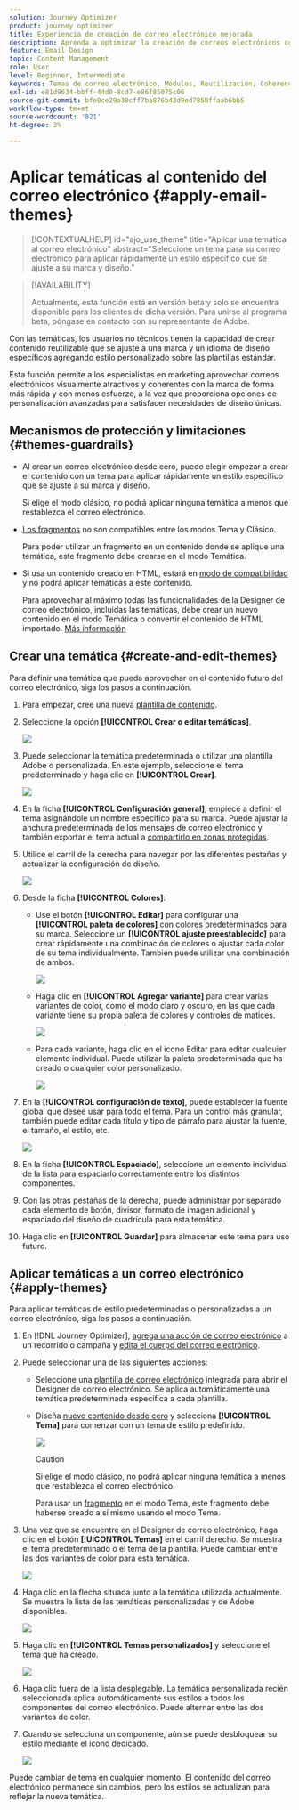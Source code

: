 ```yaml
---
solution: Journey Optimizer
product: journey optimizer
title: Experiencia de creación de correo electrónico mejorada
description: Aprenda a optimizar la creación de correos electrónicos con temáticas y módulos reutilizables, lo que garantiza la coherencia y eficacia del diseño en sus campañas.
feature: Email Design
topic: Content Management
role: User
level: Beginner, Intermediate
keywords: Temas de correo electrónico, Módulos, Reutilización, Coherencia de la marca, Diseño de correo electrónico, CSS personalizado, Optimización móvil
exl-id: e81d9634-bbff-44d0-8cd7-e86f85075c06
source-git-commit: bfe0ce29a30cff7ba876b43d9ed7858ffaab6bb5
workflow-type: tm+mt
source-wordcount: '821'
ht-degree: 3%

---
```


# Aplicar temáticas al contenido del correo electrónico {#apply-email-themes}

>[!CONTEXTUALHELP]
>id="ajo_use_theme"
>title="Aplicar una temática al correo electrónico"
>abstract="Seleccione un tema para su correo electrónico para aplicar rápidamente un estilo específico que se ajuste a su marca y diseño."

<!--This documentation provides a comprehensive guide to using themes to streamline your email creation process. With the ability to define reusable themes and leverage pre-designed modules, marketers can create professional, brand-aligned emails faster and with less effort.-->

>[!AVAILABILITY]
>
>Actualmente, esta función está en versión beta y solo se encuentra disponible para los clientes de dicha versión. Para unirse al programa beta, póngase en contacto con su representante de Adobe.

Con las temáticas, los usuarios no técnicos tienen la capacidad de crear contenido reutilizable que se ajuste a una marca y un idioma de diseño específicos agregando estilo personalizado sobre las plantillas estándar<!-- to achieve brand specific results-->.

Esta función permite a los especialistas en marketing aprovechar correos electrónicos visualmente atractivos y coherentes con la marca de forma más rápida y con menos esfuerzo, a la vez que proporciona opciones de personalización avanzadas para satisfacer necesidades de diseño únicas.

<!--What is the Enhanced Email Authoring Experience?

This feature introduces two key components to simplify and enhance email creation:

* **Theme Management System**: A centralized system for creating, customizing, and applying reusable themes to emails. Themes ensure consistent styling across campaigns and eliminate the need for repetitive manual styling.

* **Modules**: Pre-designed, reusable content blocks that abstract common email elements (e.g., titles, descriptions, images, and links). Modules are built using customizable low-level components, offering flexibility while maintaining design standards.

Key Benefits:

- **Consistency**: Ensure all emails align with your brand's design guidelines.
- **Efficiency**: Save time by reusing themes and modules across campaigns.
- **Customization**: Add custom CSS and mobile-specific styles for advanced designs.
- **Scalability**: Eliminate repetitive styling tasks, enabling faster email creation.-->

## Mecanismos de protección y limitaciones {#themes-guardrails}

* Al crear un correo electrónico desde cero, puede elegir empezar a crear el contenido con un tema para aplicar rápidamente un estilo específico que se ajuste a su marca y diseño.

  Si elige el modo clásico, no podrá aplicar ninguna temática a menos que restablezca el correo electrónico.

* [Los fragmentos](../content-management/fragments.md) no son compatibles entre los modos Tema y Clásico.

  Para poder utilizar un fragmento en un contenido donde se aplique una temática, este fragmento debe crearse en el modo Temática.

* Si usa un contenido creado en HTML, estará en [modo de compatibilidad](existing-content.md) y no podrá aplicar temáticas a este contenido.

  Para aprovechar al máximo todas las funcionalidades de la Designer de correo electrónico, incluidas las temáticas, debe crear un nuevo contenido en el modo Temática o convertir el contenido de HTML importado. [Más información](existing-content.md)

<!--If using a content created in Classic mode or HTML, you cannot apply themes to this content. You must create a new content in Theme mode.

If you apply a theme to a content using a [fragment](../content-management/fragments.md) created in Classic mode, the rendering may not be optimal.-->

## Crear una temática {#create-and-edit-themes}

Para definir una temática que pueda aprovechar en el contenido futuro del correo electrónico, siga los pasos a continuación.

1. Para empezar, cree una nueva [plantilla de contenido](../content-management/create-content-templates.md).

1. Seleccione la opción **[!UICONTROL Crear o editar temáticas]**.

   ![](assets/theme-create.png)

1. Puede seleccionar la temática predeterminada o utilizar una plantilla Adobe o personalizada. En este ejemplo, seleccione el tema predeterminado y haga clic en **[!UICONTROL Crear]**.

   ![](assets/theme-select.png)

1. En la ficha **[!UICONTROL Configuración general]**, empiece a definir el tema asignándole un nombre específico para su marca. Puede ajustar la anchura predeterminada de los mensajes de correo electrónico y también exportar el tema actual a [compartirlo en zonas protegidas](../configuration/copy-objects-to-sandbox.md).

   <!--![](assets/theme-general-settings.png)-->

1. Utilice el carril de la derecha para navegar por las diferentes pestañas y actualizar la configuración de diseño.

   ![](assets/theme-right-pane.png)

1. Desde la ficha **[!UICONTROL Colores]**:

   * Use el botón **[!UICONTROL Editar]** para configurar una **[!UICONTROL paleta de colores]** con colores predeterminados para su marca. Seleccione un **[!UICONTROL ajuste preestablecido]** para crear rápidamente una combinación de colores o ajustar cada color de su tema individualmente. También puede utilizar una combinación de ambos.

     ![](assets/theme-colors.gif)

   * Haga clic en **[!UICONTROL Agregar variante]** para crear varias variantes de color, como el modo claro y oscuro, en las que cada variante tiene su propia paleta de colores y controles de matices.

     ![](assets/theme-colors-variant.png)

   * Para cada variante, haga clic en el icono Editar para editar cualquier elemento individual. Puede utilizar la paleta predeterminada que ha creado o cualquier color personalizado.

     ![](assets/theme-colors-edit-variant.gif)

1. En la **[!UICONTROL configuración de texto]**, puede establecer la fuente global que desee usar para todo el tema. Para un control más granular, también puede editar cada título y tipo de párrafo para ajustar la fuente, el tamaño, el estilo, etc.

   ![](assets/theme-text.png)

1. En la ficha **[!UICONTROL Espaciado]**, seleccione un elemento individual de la lista para espaciarlo correctamente entre los distintos componentes.

   <!--![](assets/theme-spacing.png)-->

1. Con las otras pestañas de la derecha, puede administrar por separado cada elemento de botón, divisor, formato de imagen adicional y espaciado del diseño de cuadrícula para esta temática.

   <!--![](assets/theme-buttons.png)-->

1. Haga clic en **[!UICONTROL Guardar]** para almacenar este tema para uso futuro.

## Aplicar temáticas a un correo electrónico {#apply-themes}

Para aplicar temáticas de estilo predeterminadas o personalizadas a un correo electrónico, siga los pasos a continuación.

1. En [!DNL Journey Optimizer], [agrega una acción de correo electrónico](create-email.md) a un recorrido o campaña y [edita el cuerpo del correo electrónico](get-started-email-design.md#key-steps).

1. Puede seleccionar una de las siguientes acciones:

   * Seleccione una [plantilla de correo electrónico](use-email-templates.md) integrada para abrir el Designer de correo electrónico. Se aplica automáticamente una temática predeterminada específica a cada plantilla.

   * Diseña [nuevo contenido desde cero](content-from-scratch.md) y selecciona **[!UICONTROL Tema]** para comenzar con un tema de estilo predefinido.

     ![](assets/theme-from-scratch.png)

     >[!CAUTION]
     >
     >Si elige el modo clásico, no podrá aplicar ninguna temática a menos que restablezca el correo electrónico.
     >
     >Para usar un [fragmento](../content-management/fragments.md) en el modo Tema, este fragmento debe haberse creado a sí mismo usando el modo Tema.

1. Una vez que se encuentre en el Designer de correo electrónico, haga clic en el botón **[!UICONTROL Temas]** en el carril derecho. Se muestra el tema predeterminado o el tema de la plantilla. Puede cambiar entre las dos variantes de color para esta temática.

   ![](assets/theme-default-hero.png)

1. Haga clic en la flecha situada junto a la temática utilizada actualmente. Se muestra la lista de las temáticas personalizadas y de Adobe disponibles.

   ![](assets/theme-hero-change.png)

1. Haga clic en **[!UICONTROL Temas personalizados]** y seleccione el tema que ha creado.

   ![](assets/theme-select-custom.png)

1. Haga clic fuera de la lista desplegable. La temática personalizada recién seleccionada aplica automáticamente sus estilos a todos los componentes del correo electrónico. Puede alternar entre las dos variantes de color.

1. Cuando se selecciona un componente, aún se puede desbloquear su estilo mediante el icono dedicado.

   ![](assets/theme-unlock-style.png)

Puede cambiar de tema en cualquier momento. El contenido del correo electrónico permanece sin cambios, pero los estilos se actualizan para reflejar la nueva temática.

<!--
>[!NOTE]
> - Themes apply styles globally. Ensure your theme is finalized before applying it to multiple emails.
> - Switching themes may override custom styles applied to individual components.

>[!CAUTION]
> - When using fragments, the email's theme will override the fragment's styles. A warning will be displayed in the editor if there is a conflict.

## Example Use Cases {#example-use-cases}

### 1. Creating a New Theme
- A marketer creates a theme with their brand's colors, fonts, and button styles.
- The theme is saved and reused across multiple email campaigns.

### 2. Switching Themes
- A marketer applies a holiday-themed design to an existing email by switching to a pre-designed holiday theme.-->
